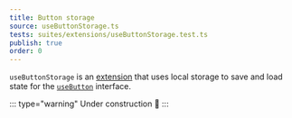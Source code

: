 ```yaml
---
title: Button storage
source: useButtonStorage.ts
tests: suites/extensions/useButtonStorage.test.ts
publish: true
order: 0
---
```


`useButtonStorage` is an [extension](/docs/features/extensions-overview) that uses local storage to save and load state for the [`useButton`](/docs/features/interfaces/button) interface.

::: type="warning"
Under construction 🚧
:::
